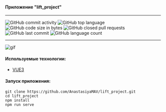 #### Приложение "lift_project"

---

![GitHub commit activity](https://img.shields.io/github/commit-activity/y/AnastasiyaMAV/lift_project?color=%23ffcc00) ![GitHub top language](https://img.shields.io/github/languages/top/AnastasiyaMAV/lift_project?color=%23ffcc00) ![GitHub code size in bytes](https://img.shields.io/github/languages/code-size/AnastasiyaMAV/lift_project?color=%23ffcc00) ![GitHub closed pull requests](https://img.shields.io/github/issues-pr-closed/AnastasiyaMAV/lift_project) ![GitHub last commit](https://img.shields.io/github/last-commit/AnastasiyaMAV/lift_project?color=%23ffcc00) ![GitHub language count](https://img.shields.io/github/languages/count/AnastasiyaMAV/lift_project?color=%23ffcc00)

---

![gif](https://github.com/AnastasiyaMAV/LIFT_PROJECT/blob/main/src/assetc/lift_project.gif)


#### Используемые технологии:

- [VUE3](https://v3.ru.vuejs.org/)

#### Запуск приложения:

```
git clone https://github.com/AnastasiyaMAV/lift_project.git
cd lift_project
npm install
npm run serve

```
